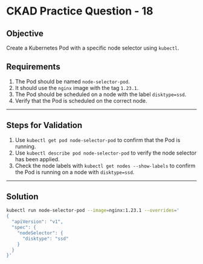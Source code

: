 # CKAD Practice Question - 18

## Objective

Create a Kubernetes Pod with a specific node selector using `kubectl`.

## Requirements

1. The Pod should be named `node-selector-pod`.
2. It should use the `nginx` image with the tag `1.23.1`.
3. The Pod should be scheduled on a node with the label `disktype=ssd`.
4. Verify that the Pod is scheduled on the correct node.

---

## Steps for Validation

1. Use `kubectl get pod node-selector-pod` to confirm that the Pod is running.
2. Use `kubectl describe pod node-selector-pod` to verify the node selector has been applied.
3. Check the node labels with `kubectl get nodes --show-labels` to confirm the Pod is running on a node with `disktype=ssd`.

---

## Solution

```bash
kubectl run node-selector-pod --image=nginx:1.23.1 --overrides='
{
  "apiVersion": "v1",
  "spec": {
    "nodeSelector": {
      "disktype": "ssd"
    }
  }
}'
```
